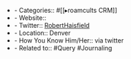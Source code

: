 - - Categories:: #[[▸roamcults CRM]]
- - Website::
- - Twitter:: [RobertHaisfield](https://twitter.com/RobertHaisfield)
- - Location:: Denver
- - How You Know Him/Her:: via twitter
- - Related to:: #Query #Journaling
